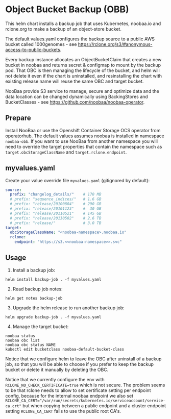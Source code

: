 # Object Bucket Backup (OBB)

This helm chart installs a backup job that uses Kubernetes, noobaa.io and rclone.org to make a backup of an object-store bucket.

The default values.yaml configures the backup source to a public AWS bucket called 1000genomes - see https://rclone.org/s3/#anonymous-access-to-public-buckets.

Every backup instance allocates an ObjectBucketClaim that creates a new bucket in noobaa and returns secret & configmap to mount by the backup pod. That OBC is then managing the lifecycle of the bucket, and helm will not delete it even if the chart is uninstalled, and resinstalling the chart with existing release name will reuse the same OBC and target bucket.

NooBaa provide S3 service to manage, secure and optimize data and the data location can be changed dynamically using BackingStores and BucketClasses - see https://github.com/noobaa/noobaa-operator.

## Prepare

Install NooBaa or use the Openshift Container Storage OCS operator from operatorhub.
The default values assumes noobaa is installed in namespace `noobaa-obb`.
If you want to use NooBaa from another namespace you will need to override the target properties that contain the namespace such as `target.obcStorageClassName` and `target.rclone.endpoint`.

## myvalues.yaml

Create your value override file `myvalues.yaml` (gitignored by default):
```yaml
source:
  prefix: "changelog_details/"    # 170 MB
  # prefix: "sequence_indices/"   # 1.6 GB
  # prefix: "release/20100804"    # 290 GB
  # prefix: "release/20101123"    #  30 GB
  # prefix: "release/20110521"    # 145 GB
  # prefix: "release/20130502"    # 2.6 TB
  # prefix: "release/"            # 3.0 TB
target:
  obcStorageClassName: "<noobaa-namespace>.noobaa.io"
  rclone:
    endpoint: "https://s3.<<noobaa-namespace>>.svc"
```

## Usage

1. Install a backup job:
```
helm install backup-job . -f myvalues.yaml
```

2. Read backup job notes:
```
helm get notes backup-job
```

3. Upgrade the helm release to run another backup job:
```
helm upgrade backup-job . -f myvalues.yaml
```

4. Manage the target bucket:
```
noobaa status
noobaa obc list 
noobaa obc status NAME
kubectl edit bucketclass noobaa-default-bucket-class
```

Notice that we configure helm to leave the OBC after uninstall of a backup job, so that you will be able to choose if you prefer to keep the backup bucket or delete it manually by deleting the OBC.

Notice that we currently configure the env with `RCLONE_NO_CHECK_CERTIFICATE=true` which is not secure. The problem seems to be that rclone needs to allow to set certificate setting per endpoint config, because for the internal noobaa endpoint we also set `RCLONE_CA_CERT="/var/run/secrets/kubernetes.io/serviceaccount/service-ca.crt"` but when copying between a public endpoint and a cluster endpoint setting `RCLONE_CA_CERT` fails to use the public root CA's.

